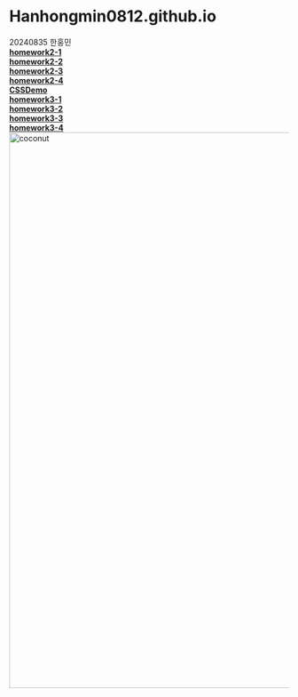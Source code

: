 # Hanhongmin0812.github.io
20240835 한홍민 <br>
[**homework2-1**](https://Hanhongmin0812.github.io/homework2-1.html) <br>
[**homework2-2**](https://Hanhongmin0812.github.io/homework2-2.html) <br>
[**homework2-3**](https://Hanhongmin0812.github.io/homework2-3.html) <br>
[**homework2-4**](https://Hanhongmin0812.github.io/homework2-4.html) <br>
[**CSSDemo**](https://Hanhongmin0812.github.io/CSSDemo.html) <br>
[**homework3-1**](https://Hanhongmin0812.github.io/homework3-1.html) <br>
[**homework3-2**](https://Hanhongmin0812.github.io/homework3-2.html) <br>
[**homework3-3**](https://Hanhongmin0812.github.io/homework3-3.html) <br>
[**homework3-4**](https://Hanhongmin0812.github.io/homework3-4.html) <br>
<img src="https://booth.pximg.net/146e3eb5-a5b1-4b0a-af01-366150205446/i/4519725/68f33702-2440-4df4-864a-c47ca04661d1_base_resized.jpg" alt="coconut" width="1000" height="1000">
